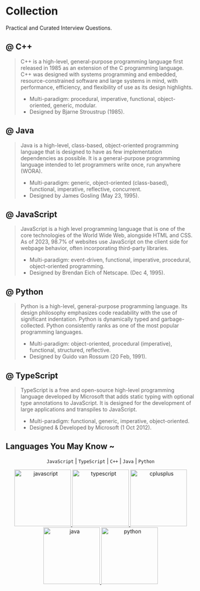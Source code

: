 # Collection
Practical and Curated Interview Questions.

## @ C++
> C++ is a high-level, general-purpose programming language first released in 1985 as an extension of the C programming language. C++ was designed with systems programming and embedded, resource-constrained software and large systems in mind, with performance, efficiency, and flexibility of use as its design highlights. <br>
> - Multi-paradigm: procedural, imperative, functional, object-oriented, generic, modular. <br>
> - Designed by	Bjarne Stroustrup (1985).

## @ Java
> Java is a high-level, class-based, object-oriented programming language that is designed to have as few implementation dependencies as possible. It is a general-purpose programming language intended to let programmers write once, run anywhere (WORA). <br>
> - Multi-paradigm: generic, object-oriented (class-based), functional, imperative, reflective, concurrent. <br>
> - Designed by	James Gosling (May 23, 1995).

## @ JavaScript
> JavaScript is a high level programming language that is one of the core technologies of the World Wide Web, alongside HTML and CSS. As of 2023, 98.7% of websites use JavaScript on the client side for webpage behavior, often incorporating third-party libraries. <br>
> - Multi-paradigm: event-driven, functional, imperative, procedural, object-oriented programming. <br>
> - Designed by	Brendan Eich of Netscape. (Dec 4, 1995).

## @ Python
> Python is a high-level, general-purpose programming language. Its design philosophy emphasizes code readability with the use of significant indentation. Python is dynamically typed and garbage-collected. Python consistently ranks as one of the most popular programming languages. <br>
> - Multi-paradigm: object-oriented, procedural (imperative), functional, structured, reflective. <br>
> - Designed by	Guido van Rossum (20 Feb, 1991). 

## @ TypeScript
> TypeScript is a free and open-source high-level programming language developed by Microsoft that adds static typing with optional type annotations to JavaScript. It is designed for the development of large applications and transpiles to JavaScript. <br>
> - Multi-paradigm: functional, generic, imperative, object-oriented. <br>
> - Designed & Developed by	Microsoft (1 Oct 2012).

## Languages You May Know ~
<div align="center">
  
`JavaScript` | 
`TypeScript` | 
`C++` | 
`Java` | 
`Python` 

  <a href="https://developer.mozilla.org/en-US/docs/Web/JavaScript" target="_blank" rel="noreferrer"> 
  <img src="https://cdn.jsdelivr.net/gh/offensive-vk/Icons@master/javascript/javascript-original.svg" alt="javascript" width="150" height="150"/>
  </a>
  <a href="https://www.typescriptlang.org/" target="_blank" rel="noreferrer"> <img src="https://cdn.jsdelivr.net/gh/offensive-vk/Icons@master/typescript/typescript-original.svg" alt="typescript" width="150" height="150"/> </a> 
  <a href="https://www.w3schools.com/cpp/" target="_blank" rel="noreferrer"> <img src="https://cdn.jsdelivr.net/gh/offensive-vk/Icons@master/cplusplus/cplusplus-original.svg" alt="cplusplus" width="150" height="150"/> </a>
  <a href="https://www.java.com" target="_blank" rel="noreferrer"> <img src="https://cdn.jsdelivr.net/gh/offensive-vk/Icons@master/java/java-original.svg" alt="java" width="150" height="150"/> </a>
  <a href="https://www.python.org" target="_blank" rel="noreferrer"> <img src="https://cdn.jsdelivr.net/gh/offensive-vk/Icons@master/python/python-original.svg" alt="python" width="150" height="150"/> </a>

</div>
